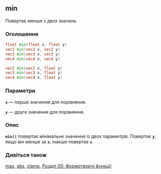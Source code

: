 ## min
Повертає менше з двох значень

### Оголошення
```glsl
float min(float x, float y)  
vec2 min(vec2 x, vec2 y)  
vec3 min(vec3 x, vec3 y)  
vec4 min(vec4 x, vec4 y)

vec2 min(vec2 x, float y)  
vec3 min(vec3 x, float y)  
vec4 min(vec4 x, float y)
```

### Параметри
**```x```** — перше значення для порівняння.

**```y```** — друге значення для порівняння.

### Опис
**```min()```** повертає мінімальне значення із двох параметрів. Повертає **`y`**, якщо він менше за **`x`**, інакше повертає **`x`**.

<div class="simpleFunction" data="y = min(x,0.5);"></div>

### Дивіться також
[max](/glossary/?lan=ua&search=max), [abs](/glossary/?lan=ua&search=abs), [clamp](/glossary/?lan=ua&search=clamp), [Розділ 05: Формотворчі функції](/05/?lan=ua)
